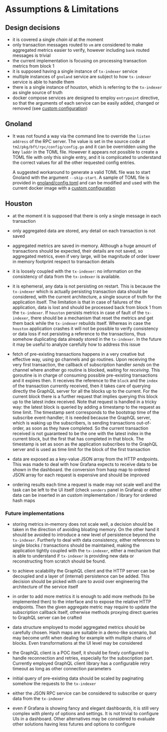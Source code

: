 # Assumptions & Limitations

## Design decisions

* it is covered a single _chain id_ at the moment
* only transaction messages routed to `vm` are considered to make aggregated metrics easier to verify, however including `bank` routed messages is trivial
* the current implementation is focusing on processing transaction metrics from block 1
* it is supposed having a single instance of `tx-indexer` service
* multiple instances of `gnoland` service are subject to how `tx-indexer` service is able to handle them
* there is a single instance of houston, which is referring to the `tx-indexer` as single source of truth
* docker compose services are designed to employ `entrypoint` directive, so that the arguments of each service can be easily added, changed or removed (see [custom configuration](../README.md#custom-configuration))

## Gnoland

* It was not found a way via the command line to override the `listen address` of the RPC server.
The value is set in the source code at `tm2/pkg/bft/rpc/config/config.go` and it can be overridden using the key `laddr` in the TOML file.
However it appears not possible to create a TOML file with only this single entry, and it is complicated to understand the correct values for all the other requested config entries.

  A suggested workaround to generate a valid TOML file was to start Gnoland with the argument `--skip-start`.
A sample of TOML file is provided in [gnoland/config.toml](../gnoland/config.toml) and can be modified and used with the current docker image
with a [custom configuration](../README.md#custom-configuration)

## Houston

* at the moment it is supposed that there is only a single message in each transaction

* only aggregated data are stored, any detail on each transaction is not saved

* aggregated metrics are saved in-memory. Although a huge amount of transactions should be expected, their details are not saved, so aggregated metrics, even if very large, will be magnitude of order lower in memory footprint respect to transaction details

* it is loosely coupled with the `tx-indexer`: no information on the consistency of data from the `tx-indexer` is available.

* it is ephemeral, any data is not persisting on restart. This is because the `tx-indexer` which is actually persisting transaction data should be considered, with the current architecture, a single source of truth for the application itself. The limitation is that in case of failures of the application, data is lost and should be processed back from block 1 from the `tx-indexer`.
If `houston` persists metrics in case of fault of the `tx-indexer`, there should be a mechanism that reset the metrics and get them back while the `tx-indexer` rebuilds itself. Whereas in case the `houston` application crashes it will not be possible to verify consistency or data loss if not persisting a reference to the transactions, thus somehow duplicating data already stored in the `tx-indexer`.
In the future it may be useful to analyze carefully how to address this issue

* fetch of pre-existing transactions happens in a very creative but effective way, using go channels and go routines. Upon receiving the very first transaction, the callback of subscription handler _sends_ on the channel where another go routine is blocked, waiting for _receiving_.
This goroutine is in charge of consuming possible pre-existing transactions and it expires then. It receives the reference to the `block` and the `index` of the transaction currently received, then it takes care of querying directly the GraphQL server for all the blocks up to the current.
For the current block there is a further request that implies querying this block up to the latest index received. Note that request is handled in a tricky way: the latest block is queried by adding a timestamp to the request as time limit. The timestamp sent corresponds to the bootstrap time of the subscribe event-handler; it is needed because the GraphQL server, which is waking up the subscribers, is sending transactions out-of-order, as soon as they have completed. So the current transaction received is not guaranteed to be the one with the latest index in the current block, but the first that has completed in that block. The timestamp is set as soon as the application subscribes to the GraphQL server and is used as time limit for the block of the first transaction

* data are exposed as a key-value JSON array from the HTTP endpoints. This was made to deal with how Grafana expects to receive data to be shown in the dashboard. the conversion from hasp map to ordered JSON array for each request is expensive and should be improved

* ordering results each time a request is made may not scale well and the task can be left to the UI itself (check `senders` panel in Grafana)
or either data can be inserted in an custom implementation / library for ordered hash maps

### Future implementations

* storing metrics in-memory does not scale well, a decision should be taken in the direction of avoiding bloating memory.
On the other hand it should be avoided to introduce a new level of persistence beyond the `tx-indexer`.
Furtherly to deal with data consistency, either references to single blocks / transactions should be maintained, making
the application tightly coupled with the `tx-indexer`, either a mechanism that is able to understand if `tx-indexer` is providing
new data or reconstructing from scratch should be found.

* to achieve scalability the GraphQL client and the HTTP server can be decoupled and a layer of (internal) persistence can be added.
This decision should be picked with care to avoid over engineering the architecture of the service itself

* in order to add more metrics it is enough to add more methods (to be implemented then) to the interface and to expose the relative HTTP endpoints. Then the given aggregate metric may require to update the subscription callback itself, otherwise methods proxying direct queries to GraphQL server can be crafted

* data structure employed to model aggregated metrics should be carefully chosen. Hash maps are suitable in a demo-like scenario,
but may become unfit when dealing for example with multiple chains of blocks. Even transformations at the UI level may be considered

* the GraphQL client is a POC itself, it should be finely configured to handle reconnection and retries, especially for the subscription part.
Currently employed GraphQL client library has a configurable retry timeout as long as other connection parameters

* initial query of pre-existing data should be scaled by paginating somehow the requests to the `tx-indexer`

* either the JSON RPC service can be considered to subscribe or query data from the `tx-indexer`

* even if Grafana is showing fancy and elegant dashboards, it is still very complex with plenty of options and settings. It is not trivial to configure UIs in a dashboard. Other alternatives may be considered to evaluate other solutions having less futures and options to configure
